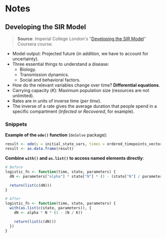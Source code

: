 # Notes

## Developing the SIR Model

> **Source**: Imperial College London's "[Developing the SIR Model](https://www.coursera.org/learn/developing-the-sir-model)" Coursera course.

- Model output: Projected future (in addition, we have to account for uncertainty).
- Three essential things to understand a disease:
  - Biology.
  - Transmission dynamics.
  - Social and behavioral factors.
- How do the relevant variables change over time? **Differential equations**.
- Carrying capacity (_K_): Maximum population size (resources are not unlimited).
- Rates are in units of inverse time (_per time_).
- The inverse of a rate gives the average duration that people spend in a specific compartment (_Infected_ or _Recovered_, for example).

### Snippets

**Example of the `ode()` function** (`deSolve` package):

```r
result <- ode(y = initial_state_vars, times = ordered_timepoints_vector, func = differential_equation_fn, parms = parameters)
result <- as.data.frame(result)
```

**Combine `with()` and `as.list()` to access named elements directly**:

```r
# Before
logistic_fn <- function(time, state, parameters) {
  dN <- parameters["alpha"] * state["N"] * (1 - (state["N"] / parameters["K"]))

  return(list(c(dN)))
}

# After
logistic_fn <- function(time, state, parameters) {
  with(as.list(c(state, parameters)), {
    dN <- alpha * N * (1 - (N / K))

    return(list(c(dN)))
  })
}
```
